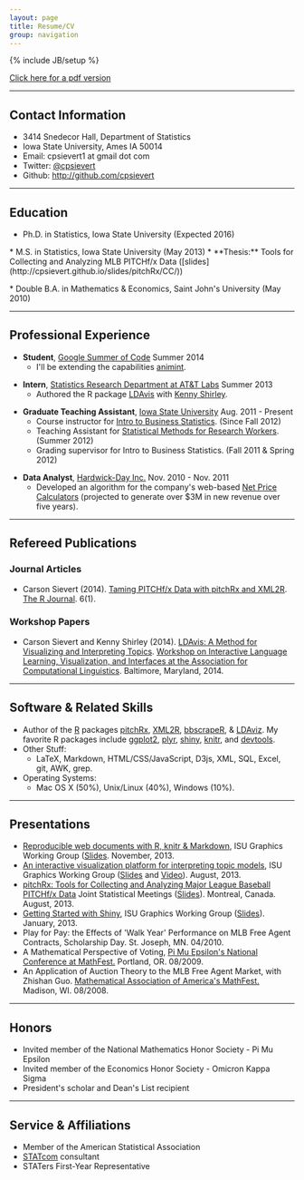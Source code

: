 ```yaml
---
layout: page
title: Resume/CV
group: navigation
---
```

{% include JB/setup %}

[Click here for a pdf version](http://cpsievert.github.io/carson_sievert.pdf)

---

## Contact Information
* 3414 Snedecor Hall, Department of Statistics
* Iowa State University, Ames IA 50014
* Email: cpsievert1 at gmail dot com
* Twitter: [@cpsievert](http://twitter.com/cpsievert)
* Github: <http://github.com/cpsievert>

---

## Education
* Ph.D. in Statistics, Iowa State University (Expected 2016)
<p></p>
* M.S. in Statistics, Iowa State University (May 2013)
	* **Thesis:** Tools for Collecting and Analyzing MLB PITCHf/x Data ([slides](http://cpsievert.github.io/slides/pitchRx/CC/))
<p></p>
* Double B.A. in Mathematics & Economics, Saint John's University (May 2010)

---

## Professional Experience

* __Student__, [Google Summer of Code](http://www.google-melange.com/gsoc/homepage/google/gsoc2014) Summer 2014
  * I'll be extending the capabilities [animint](https://github.com/tdhock/animint).

<p></p>

* __Intern__, [Statistics Research Department at AT&T Labs](http://stats.research.att.com/) Summer 2013
	* Authored the R package [LDAvis](https://github.com/cpsievert/LDAvis) with [Kenny Shirley](http://www2.research.att.com/~kshirley/).
	
<p></p>

* __Graduate Teaching Assistant__, [Iowa State University](http://www.stat.iastate.edu/) Aug. 2011 - Present
	* Course instructor for [Intro to Business Statistics](http://www.registrar.iastate.edu/catalog/2009-11/courses/stat.html#200). (Since Fall 2012)
	* Teaching Assistant for [Statistical Methods for Research Workers](http://www.registrar.iastate.edu/catalog/2009-11/courses/stat.html#400). (Summer 2012)
    * Grading supervisor for Intro to Business Statistics. (Fall 2011 & Spring 2012)

<p></p>

* __Data Analyst__, [Hardwick-Day Inc.](http://hardwickday.com/) Nov. 2010 - Nov. 2011
    * Developed an algorithm for the company's web-based [Net Price Calculators](http://hardwickday.com/capabilities/net-price-calculator) (projected to generate over $3M in new revenue over five years).
    
--- 

## Refereed Publications

### Journal Articles

* Carson Sievert (2014). [Taming PITCHf/x Data with pitchRx and XML2R](http://journal.r-project.org/archive/accepted/sievert.pdf). [The R Journal](http://journal.r-project.org/). 6(1).

<p></p>

### Workshop Papers

* Carson Sievert and Kenny Shirley (2014). [LDAvis: A Method for Visualizing and Interpreting Topics](http://nlp.stanford.edu/events/illvi2014/papers/sievert-illvi2014.pdf). [Workshop on Interactive Language Learning, Visualization, and Interfaces at the Association for Computational Linguistics](http://nlp.stanford.edu/events/illvi2014/index.html). Baltimore, Maryland, 2014.

---

## Software & Related Skills

* Author of the [R](http://cran.r-project.org/) packages [pitchRx](http://cran.r-project.org/web/packages/pitchRx/), [XML2R](http://cran.r-project.org/web/packages/XML2R/index.html), [bbscrapeR](https://github.com/cpsievert/bbscrapeR), & [LDAviz](https://github.com/kshirley/LDAviz). My favorite R packages include [ggplot2](http://cran.r-project.org/web/packages/ggplot2/index.html), [plyr](http://cran.r-project.org/web/packages/plyr/index.html), [shiny](http://cran.r-project.org/web/packages/shiny/index.html), [knitr](http://cran.r-project.org/web/packages/knitr/index.html), and [devtools](http://cran.r-project.org/web/packages/devtools/index.html).
* Other Stuff:
  * LaTeX, Markdown, HTML/CSS/JavaScript, D3js, XML, SQL, Excel, git, AWK, grep.
* Operating Systems:
	* Mac OS X (50%), Unix/Linux (40%), Windows (10%).
  
---
	
## Presentations

* [Reproducible web documents with R, knitr & Markdown](http://www.stat.iastate.edu/seminars/seminar.html?id=968), ISU Graphics Working Group ([Slides](http://cpsievert.github.io/slides/markdown/). November, 2013.
* [An interactive visualization platform for interpreting topic models](http://www.stat.iastate.edu/seminars/seminar.html?id=946), ISU Graphics Working Group ([Slides](http://cpsievert.github.io/slides/LDA/0926/) and [Video](https://www.dropbox.com/s/datl8sshpp859sh/LDAviz.mov)). August, 2013.
* [pitchRx: Tools for Collecting and Analyzing Major League Baseball PITCHf/x Data](http://www.amstat.org/meetings/jsm/2013/onlineprogram/AbstractDetails.cfm?abstractid=309308) Joint Statistical Meetings ([Slides](http://cpsievert.github.io/slides/pitchRx/jsm/)). Montreal, Canada. August, 2013.
* [Getting Started with Shiny](http://www.stat.iastate.edu/seminars/seminar.html?id=828), ISU Graphics Working Group ([Slides](http://cpsievert.github.com/slides/shiny/index.html)). January, 2013.
* Play for Pay: the Effects of 'Walk Year' Performance on MLB Free Agent Contracts, Scholarship Day. St. Joseph, MN. 04/2010.
* A Mathematical Perspective of Voting, [Pi Mu Epsilon's National Conference at MathFest.](http://www.maa.org/abstracts/mf2009-studentbook.pdf) Portland, OR. 08/2009.
* An Application of Auction Theory to the MLB Free Agent Market, with Zhishan Guo. [Mathematical Association of America's MathFest.](http://www.maa.org/abstracts/mf2008-studentbook.pdf) Madison, WI. 08/2008.

---

## Honors
* Invited member of the National Mathematics Honor Society - Pi Mu Epsilon
* Invited member of the Economics Honor Society - Omicron Kappa Sigma
* President's scholar and Dean's List recipient

---

## Service & Affiliations
* Member of the American Statistical Association
* [STATcom](http://streaming.stat.iastate.edu/~STATCOM/) consultant
* STATers First-Year Representative